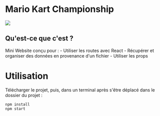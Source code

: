 # Mario Kart Championship 

<img src="http://image.noelshack.com/fichiers/2018/33/3/1534334228-capture.png" />

## Qu'est-ce que c'est ? 

Mini Website conçu pour : 
    - Utiliser les routes avec React
    - Récupérer et organiser des données en provenance d'un fichier
    - Utiliser les props

# Utilisation 

Télécharger le projet, puis, dans un terminal après s'être déplacé dans le dossier du projet :
 
```
npm install
npm start
``` 


